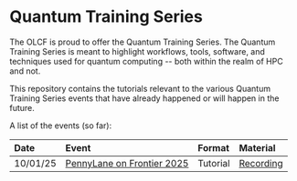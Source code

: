 # Quantum Training Series

The OLCF is proud to offer the Quantum Training Series.
The Quantum Training Series is meant to highlight workflows, tools, software, and techniques used for quantum computing -- both within the realm of HPC and not.

This repository contains the tutorials relevant to the various Quantum Training Series events that have already happened or will happen in the future.

A list of the events (so far):

| Date     | Event                                 | Format | Material |
| :------- | :------------------------------------ | :----- | :------- |
| 10/01/25 | [PennyLane on Frontier 2025](https://www.olcf.ornl.gov/calendar/pennylane-on-frontier-2025/) | Tutorial | [Recording](TBD) |
